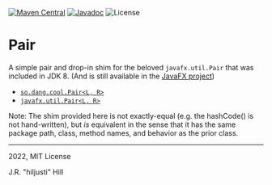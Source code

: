 [![Maven Central](https://img.shields.io/maven-central/v/so.dang.cool/pair.svg?label=Maven%20Central)](https://search.maven.org/search?q=g:%22so.dang.cool%22%20AND%20a:%22pair%22)
[![Javadoc](https://javadoc.io/badge2/so.dang.cool/pair/javadoc.svg)](https://javadoc.io/doc/so.dang.cool/pair)
![License](https://img.shields.io/github/license/hiljusti/pair)

# Pair

A simple pair and drop-in shim for the beloved `javafx.util.Pair` that was
included in JDK 8. (And is still available in the [JavaFX project](https://openjfx.io/))

- [`so.dang.cool.Pair<L, R>`](https://javadoc.io/doc/so.dang.cool/pair/2.2/so/dang/cool/Pair.html)
- [`javafx.util.Pair<L, R>`](https://javadoc.io/doc/so.dang.cool/pair/2.2/javafx/util/Pair.html)

Note: The shim provided here is not exactly-equal (e.g. the hashCode() is not
hand-written), but _is_ equivalent in the sense that it has the same package
path, class, method names, and behavior as the prior class.

---

2022, MIT License

J.R. "hiljusti" Hill
